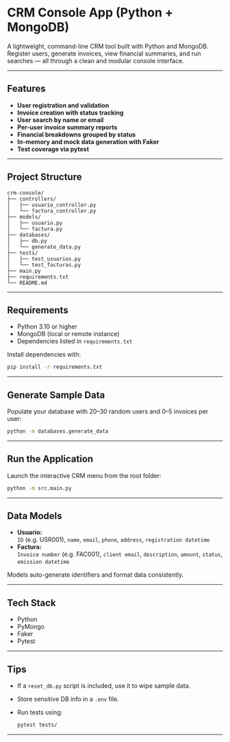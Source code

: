 # CRM Console App (Python + MongoDB)

A lightweight, command-line CRM tool built with Python and MongoDB. Register users, generate invoices, view financial summaries, and run searches — all through a clean and modular console interface.

---

## Features

- **User registration and validation**
- **Invoice creation with status tracking**
- **User search by name or email**
- **Per-user invoice summary reports**
- **Financial breakdowns grouped by status**
- **In-memory and mock data generation with Faker**
- **Test coverage via pytest**

---

## Project Structure

```
crm-console/
├── controllers/
│   ├── usuario_controller.py
│   └── factura_controller.py
├── models/
│   ├── usuario.py
│   └── factura.py
├── databases/
│   ├── db.py
│   └── generate_data.py
├── tests/
│   ├── test_usuarios.py
│   └── test_facturas.py
├── main.py
├── requirements.txt
└── README.md
```

---

## Requirements

- Python 3.10 or higher
- MongoDB (local or remote instance)
- Dependencies listed in `requirements.txt`

Install dependencies with:

```bash
pip install -r requirements.txt
```

---

## Generate Sample Data

Populate your database with 20–30 random users and 0–5 invoices per user:

```bash
python -m databases.generate_data
```

---

## Run the Application

Launch the interactive CRM menu from the root folder:

```bash
python -m src.main.py
```

---

## Data Models

- **Usuario:**  
  `ID` (e.g. USR001), `name`, `email`, `phone`, `address`, `registration datetime`
- **Factura:**  
  `Invoice number` (e.g. FAC001), `client email`, `description`, `amount`, `status`, `emission datetime`

Models auto-generate identifiers and format data consistently.

---

## Tech Stack

- Python
- PyMongo
- Faker
- Pytest

---

## Tips

- If a `reset_db.py` script is included, use it to wipe sample data.
- Store sensitive DB info in a `.env` file.
- Run tests using:

  ```bash
  pytest tests/
  ```

---